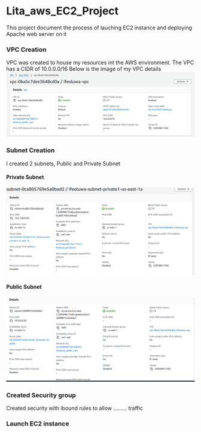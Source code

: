 # Lita_aws_EC2_Project
This project document the process of lauching EC2 instance and deploying Apache web server on it
### VPC Creation
VPC was created to house my resources int the AWS environment. The VPC has a CIDR of 10.0.0.0/16
Below is the image of my VPC details
![vpc detail](/Vpc.png)
### Subnet Creation
I created 2 subnets, Public and Private Subnet
#### Private Subnet
![private subnet](/private_subnet.png)
#### Public Subnet
![public subnet](/Public_subnet.png)
### Created Security group
 Created security with ibound rules to allow ......... traffic
### Launch EC2 instance
